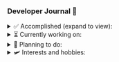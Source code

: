 ### Developer Journal 📜

<details>
  <summary>✅ Accomplished (expand to view):</summary>

<br>

- 📦 [Develop a backend api](https://github.com/franciscoengenheiro/chelas-movies-database)
- 🛠️ [Develop an application with physical hardware integration](https://github.com/franciscoengenheiro/ticket-machine-fpga)
- 🎨 [Develop an application that uses a GUI](https://github.com/franciscoengenheiro/space-invaders-app)
- 📚 [Develop a simple library or set of utility functions](https://github.com/decimalib/intellijdbc)
- ♟️ ️[Develop an online application with relevant features](https://github.com/franciscoengenheiro/desktop-checkers-app)
- 🌐 [Develop a full stack application using the latest technologies](https://github.com/astral-projects/gomoku-web)
- 📱 [Develop a mobile application](https://github.com/astral-projects/gomoku-mobile)

</details>

<details>
  <summary>⏳ Currently working on:</summary>

<br>

- 📖 Develop and support a larger and more robust library or DSL
- 🚄 Develop a project where dynamic code generation is used to improve performance
- ⚙️ Develop a project that uses preprocessors like KSP

</details>

<details>
  <summary>🔭 Planning to do:</summary>

<br>

- 💼 Internship in a software company
- 📱 Develop a full reactive mobile application using the latest technologies
- ⚙️ Develop a plugin
- 🎓 Build a personal website
- 🕹️ Develop an indie game with an external tool like [GameMaker](https://gamemaker.io/en) (for platformers mostly) and more advanced tools
  like [Unity](https://unity.com/) or [Unreal Engine](https://www.unrealengine.com/en-US/). It includes designing the
  characters and the world, creating the story, and developing
  the game mechanics
- 🚀 Develop, launch and maintain a fully-fledged product
- 🤖 Work on a Machine learning or AI project
- 📈 Work on a project that involves data analysis and visualization
- 🖱️ Be part of an organization or team with published products
- 🎮 Join a game development team

</details>

<details>
  <summary>🛩️ Interests and hobbies:</summary>

<br>

- **🎮 Avid Gamer:**
  Enthusiastically immersed in everything about the gaming world in most genres and platforms,
  with a keen focus on the PlayStation console and collecting [trophies](https://psnprofiles.com/PhantomBlade19) 🏆

- **🦾 Dedicated Gym Goer:**
  Committed to a fitness lifestyle,
  regularly hitting the gym to achieve personal health and wellness goals, although body dismorphia is a constant
  struggle

- **🚴‍♂️ Cycling Lover:**
  Passionate about cycling and exploring new places on two wheels,
  with a particular interest in long-distance cycling and camping throughout the way (*biketrip*)
   - Latest trip: [Set 2022 - Barcelona to Valencia](https://www.youtube.com/watch?v=75aUvd2DjqE)

- **🌍 Passionate about National and International Politics:**
  Actively involved in staying informed and participating in discussions about both national and international political
  events and issues

- **🌌 Space Enthusiast:**
  Fascinated by the cosmos and the mysteries of the universe,
  with a particular interest in the latest discoveries and developments in space exploration

</details>
